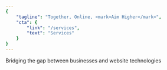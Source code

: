 ```yaml
---
{
	"tagline": "Together, Online, <mark>Aim Higher</mark>",
	"cta": {
		"link": "/services",
		"text": "Services"
	}
}
---
```

Bridging the gap between businesses and website technologies